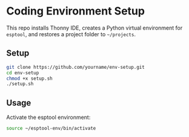 # Coding Environment Setup

This repo installs Thonny IDE, creates a Python virtual environment for `esptool`,
and restores a project folder to `~/projects`.

## Setup

```bash
git clone https://github.com/yourname/env-setup.git
cd env-setup
chmod +x setup.sh
./setup.sh
```

## Usage

Activate the esptool environment:

```bash
source ~/esptool-env/bin/activate
```
